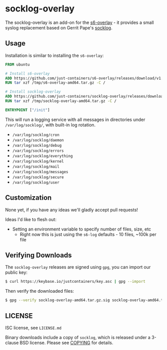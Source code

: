 # socklog-overlay

The socklog-overlay is an add-on for the
[s6-overlay](https://github.com/just-containers/s6-overlay) - it provides
a small syslog replacement based on Gerrit Pape's [socklog](http://smarden.org/socklog/).

## Usage

Installation is similar to installing the `s6-overlay`:

```Dockerfile
FROM ubuntu

# Install s6-overlay
ADD https://github.com/just-containers/s6-overlay/releases/download/v1.21.8.0/s6-overlay-amd64.tar.gz /tmp/
RUN tar xzf /tmp/s6-overlay-amd64.tar.gz -C /

# Install socklog-overlay
ADD https://github.com/just-containers/socklog-overlay/releases/download/v2.2.1-4/socklog-overlay-amd64.tar.gz /tmp/
RUN tar xzf /tmp/socklog-overlay-amd64.tar.gz -C /

ENTRYPOINT ["/init"]
```

This will run a logging service with all messages in directories under `/var/log/socklog/`,
with built-in log rotation.

* `/var/log/socklog/cron`
* `/var/log/socklog/daemon`
* `/var/log/socklog/debug`
* `/var/log/socklog/errors`
* `/var/log/socklog/everything`
* `/var/log/socklog/kernel`
* `/var/log/socklog/mail`
* `/var/log/socklog/messages`
* `/var/log/socklog/secure`
* `/var/log/socklog/user`

## Customization

None yet, if you have any ideas we'll gladly accept pull requests!

Ideas I'd like to flesh out:

* Setting an environment variable to specify number of files, size, etc
  * Right now this is just using the `s6-log` defaults - 10 files, ~100k per file

## Verifying Downloads

The `socklog-overlay` releases are signed using `gpg`, you can import our public key:

```bash
$ curl https://keybase.io/justcontainers/key.asc | gpg --import
```

Then verify the downloaded files:

```bash
$ gpg --verify socklog-overlay-amd64.tar.gz.sig socklog-overlay-amd64.tar.gz
```

## LICENSE

ISC license, see `LICENSE.md`

Binary downloads include a copy of `socklog`, which is released under
a 3-clause BSD license. Please see [COPYING](https://github.com/just-containers/socklog/blob/master/COPYING)
for details.
